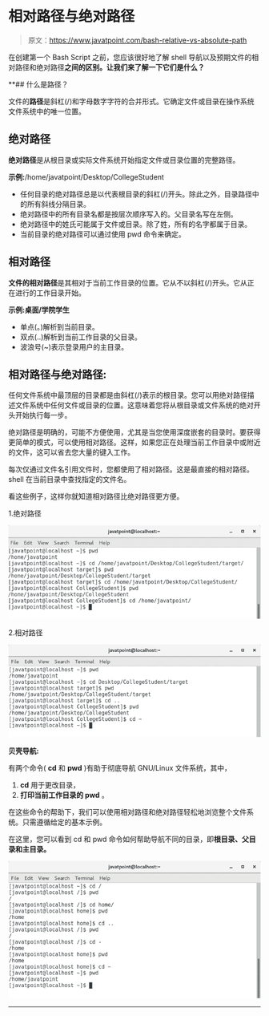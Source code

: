 # 相对路径与绝对路径

> 原文：<https://www.javatpoint.com/bash-relative-vs-absolute-path>

在创建第一个 Bash Script 之前，您应该很好地了解 shell 导航以及预期文件的相对路径和绝对路径**之间的区别。让我们来了解一下它们是什么？**

 **## 什么是路径？

文件的**路径**是斜杠(/)和字母数字字符的合并形式。它确定文件或目录在操作系统文件系统中的唯一位置。

## 绝对路径

**绝对路径**是从根目录或实际文件系统开始指定文件或目录位置的完整路径。

**示例:**/home/javatpoint/Desktop/CollegeStudent

*   任何目录的绝对路径总是以代表根目录的斜杠(/)开头。除此之外，目录路径中的所有斜线分隔目录。
*   绝对路径中的所有目录名都是按层次顺序写入的。父目录名写在左侧。
*   绝对路径中的姓氏可能属于文件或目录。除了姓，所有的名字都属于目录。
*   当前目录的绝对路径可以通过使用 pwd 命令来确定。

## 相对路径

**文件的相对路径**是其相对于当前工作目录的位置。它从不以斜杠(/)开头。它从正在进行的工作目录开始。

**示例:桌面/学院学生**

*   单点(。)解析到当前目录。
*   双点(..)解析到当前工作目录的父目录。
*   波浪号(~)表示登录用户的主目录。

## 相对路径与绝对路径:

任何文件系统中最顶层的目录都是由斜杠(/)表示的根目录。您可以用绝对路径描述文件系统中任何文件或目录的位置。这意味着您将从根目录或文件系统的绝对开头开始执行每一步。

绝对路径是明确的，可能不方便使用，尤其是当您使用深度嵌套的目录时。要获得更简单的模式，可以使用相对路径。这样，如果您正在处理当前工作目录中或附近的文件，这可以省去您大量的键入工作。

每次仅通过文件名引用文件时，您都使用了相对路径。这是最直接的相对路径。shell 在当前目录中查找指定的文件名。

看这些例子，这样你就知道相对路径比绝对路径更方便。

1.绝对路径

![Relative vs. Absolute path](img/54dc6279dfaddd3478997e006df38146.png)

2.相对路径

![Relative vs. Absolute path](img/3248ba990817dae82c98afa0e4447559.png)

**贝壳导航:**

有两个命令( **cd** 和 **pwd** )有助于彻底导航 GNU/Linux 文件系统，其中，

1.  **cd** 用于更改目录，
2.  **打印当前工作目录的 pwd** 。

在这些命令的帮助下，我们可以使用相对路径和绝对路径轻松地浏览整个文件系统。只需遵循给定的基本示例。

在这里，您可以看到 cd 和 pwd 命令如何帮助导航不同的目录，即**根目录、父目录和主目录。**

![Relative vs. Absolute path](img/bf7e5458ff445f5b6d253351756b355d.png)

* * ***